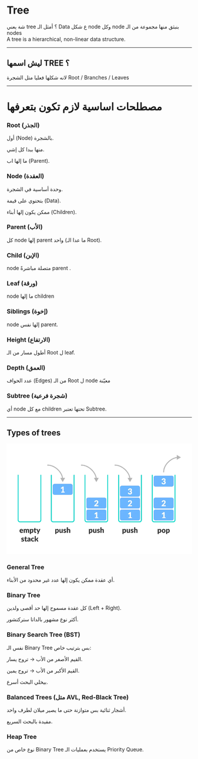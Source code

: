 # Tree

شة يعني tree ؟
أمثل الـ Data ع شكل node وكل node بنبثق منها مجموعة من الـ nodes  
A tree is a hierarchical, non-linear data structure.

---
## ليش اسمها TREE ؟ 
لانه شكلها فعليا متل الشجرة 
Root / Branches / Leaves

---

# مصطلحات اساسية لازم تكون بتعرفها 
### Root (الجذر)

أول (Node) بالشجرة.

منها ببدا كل إشي.

ما إلها اب (Parent).

### Node (العقدة)

وحدة أساسية في الشجرة.

بتحتوي على قيمة (Data).

ممكن يكون إلها أبناء (Children).

### Parent (الأب)

كل node إلها parent واحد (ما عدا الـ Root).

### Child (الإبن)

node متصلة مباشرةً parent .

### Leaf (ورقة)

node ما إلها children 

### Siblings (إخوة)

node إلها نفس parent.

### Height (الارتفاع)

أطول مسار من الـ Root ل leaf.

### Depth (العمق)

عدد الحواف (Edges) من الـ Root ل node معيّنة

### Subtree (شجرة فرعية)

أي node مع كل children تحتها تعتبر Subtree.

---

## Types of trees

![tree](stack.webp)

### General Tree 

أي عقدة ممكن يكون إلها عدد غير محدود من الأبناء.

### Binary Tree 

كل عقدة مسموح إلها حد أقصى ولدين (Left + Right).

أكثر نوع مشهور بالداتا ستركتشور.

### Binary Search Tree (BST)

نفس الـ Binary Tree بس بترتيب خاص:

القيم الأصغر من الأب → تروح يسار.

القيم الأكبر من الأب → تروح يمين.

بيخلي البحث أسرع.

### Balanced Trees (متل  AVL, Red-Black Tree)

أشجار ثنائية بس متوازنة حتى ما يصير ميلان لطرف واحد.

مفيدة بالبحث السريع.

### Heap Tree

نوع خاص من Binary Tree يستخدم بعمليات الـ Priority Queue.
